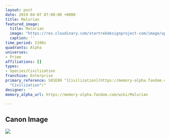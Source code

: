 ```yaml
---
layout: post
date: 2019-04-07 07:00:00 +0000
title: Malurian
featured_image:
  title: Malurian
  image: "https://res.cloudinary.com/startrekdesignproject-com/image/upload/v1554865026/Malurian.png"
  caption: ''
time_period: 2100s
quadrants: Alpha
universes:
- Prime
affiliations: []
types:
- Species/Civilization
franchise: Enterprise
primary_reference: S01E09 "[Civilization](https://memory-alpha.fandom.com/wiki/Civilization
  "Civilization")"
designer: ''
memory_alpha_url: https://memory-alpha.fandom.com/wiki/Malurian

---
```

## Canon Image

![](https://res.cloudinary.com/startrekdesignproject-com/image/upload/v1554689068/Malurian1.jpg)